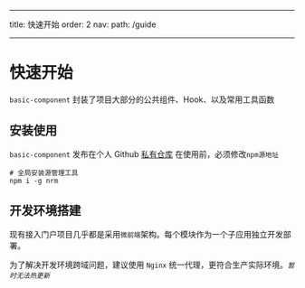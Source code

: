 <!--
 * @Description:
 * @author: kelly
 * @Date: 2023-10-25 17:26:17
 * @LastEditTime: 2023-12-24 12:38:16
-->

---

title: 快速开始
order: 2
nav:
path: /guide

---

# 快速开始

`basic-component` 封装了项目大部分的公共组件、Hook、以及常用工具函数

## 安装使用

`basic-component` 发布在个人 Github
<a href="https://github.com/Kelly-kml" target="_blank">私有仓库</a>
在使用前，必须修改`npm源地址`

```shell
# 全局安装源管理工具
npm i -g nrm

```

<!--
_`注意：如果切换后无法安装依赖，请检查全局 .npmrc 文件仅保留 registry=http://172.16.8.10:8081/repository/npm-all/ 此行，删除其他重新安装`_ -->

## 开发环境搭建

现有接入门户项目几乎都是采用`微前端`架构。每个模块作为一个子应用独立开发部署。

为了解决开发环境跨域问题，建议使用 `Nginx` 统一代理，更符合生产实际环境。_`暂时无法热更新`_
